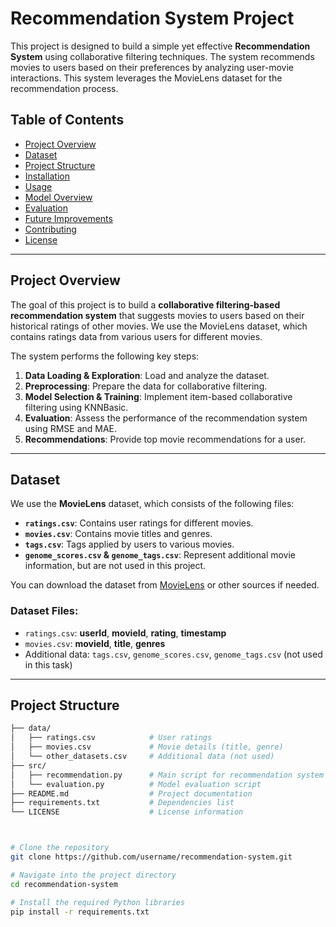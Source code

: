 # Recommendation System Project

This project is designed to build a simple yet effective **Recommendation System** using collaborative filtering techniques. The system recommends movies to users based on their preferences by analyzing user-movie interactions. This system leverages the MovieLens dataset for the recommendation process.

## Table of Contents
- [Project Overview](#project-overview)
- [Dataset](#dataset)
- [Project Structure](#project-structure)
- [Installation](#installation)
- [Usage](#usage)
- [Model Overview](#model-overview)
- [Evaluation](#evaluation)
- [Future Improvements](#future-improvements)
- [Contributing](#contributing)
- [License](#license)

---

## Project Overview

The goal of this project is to build a **collaborative filtering-based recommendation system** that suggests movies to users based on their historical ratings of other movies. We use the MovieLens dataset, which contains ratings data from various users for different movies.

The system performs the following key steps:
1. **Data Loading & Exploration**: Load and analyze the dataset.
2. **Preprocessing**: Prepare the data for collaborative filtering.
3. **Model Selection & Training**: Implement item-based collaborative filtering using KNNBasic.
4. **Evaluation**: Assess the performance of the recommendation system using RMSE and MAE.
5. **Recommendations**: Provide top movie recommendations for a user.

---

## Dataset

We use the **MovieLens** dataset, which consists of the following files:
- **`ratings.csv`**: Contains user ratings for different movies.
- **`movies.csv`**: Contains movie titles and genres.
- **`tags.csv`**: Tags applied by users to various movies.
- **`genome_scores.csv` & `genome_tags.csv`**: Represent additional movie information, but are not used in this project.

You can download the dataset from [MovieLens](https://grouplens.org/datasets/movielens/) or other sources if needed.

### Dataset Files:
- `ratings.csv`: **userId**, **movieId**, **rating**, **timestamp**
- `movies.csv`: **movieId**, **title**, **genres**
- Additional data: `tags.csv`, `genome_scores.csv`, `genome_tags.csv` (not used in this task)

---

## Project Structure

```bash
├── data/
│   ├── ratings.csv            # User ratings
│   ├── movies.csv             # Movie details (title, genre)
│   └── other_datasets.csv     # Additional data (not used)
├── src/
│   ├── recommendation.py      # Main script for recommendation system
│   └── evaluation.py          # Model evaluation script
├── README.md                  # Project documentation
├── requirements.txt           # Dependencies list
└── LICENSE                    # License information



# Clone the repository
git clone https://github.com/username/recommendation-system.git

# Navigate into the project directory
cd recommendation-system

# Install the required Python libraries
pip install -r requirements.txt

